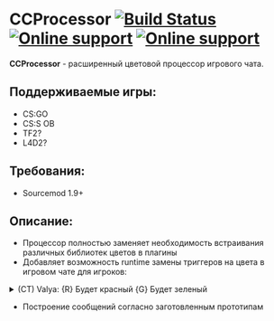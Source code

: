 CCProcessor [![Build Status](https://travis-ci.org/Nullent/CCProcessor.svg?branch=dev)](https://github.com/Nullent/CCProcessor) [![Online support](https://img.shields.io/discord/494942123548868609)](https://discord.gg/ChTyPUG) [![Online support](https://img.shields.io/github/v/release/Nullent/CCProcessor)](https://github.com/Nullent/CCProcessor/releases)
============
**CCProcessor** - расширенный цветовой процессор игрового чата.

Поддерживаемые игры:
---------
- CS:GO
- CS:S OB
- TF2?
- L4D2?

Требования:
-------------
- Sourcemod 1.9+ 

Описание:
------------------
- Процессор полностью заменяет необходимость встраивания различных библиотек цветов в плагины <br>
- Добавляет возможность runtime замены триггеров на цвета в игровом чате для игроков: <br>
<details>
    <summary> (CT) Valya: {R} Будет красный {G} Будет зеленый </summary>
    <p>
        <a href = "/screens/csgo.png"><img src = "/screens/csgo.png" /></a>
        <a href = "/screens/css.png"><img src = "/screens/css.png" /></a>
    </p>
</details>


- Построение сообщений согласно заготовленным прототипам <br>



